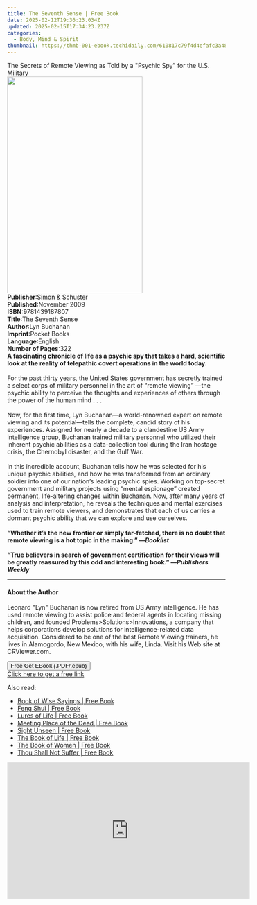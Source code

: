 ```yaml
---
title: The Seventh Sense | Free Book
date: 2025-02-12T19:36:23.034Z
updated: 2025-02-15T17:34:23.237Z
categories:
  - Body, Mind & Spirit
thumbnail: https://thmb-001-ebook.techidaily.com/610817c79f4d4efafc3a481afa615d77ccb638c27eba46a62b38d10c84a85727.jpg
---
```

<main id="book-container">
  <div class="flex flex-col">
    <div class="book-brief flex-1 py-6 px-4 sm:p-6 md:py-10 md:px-8">
      <!-- brief-->
      <div class="book-brief-main">
        The Secrets of Remote Viewing as Told by a "Psychic Spy" for the U.S.
        Military
      </div>
    </div>
    <div
      class="book-meta-info flex-1 grid gap-4 col-start-1 col-end-3 row-start-1 sm:mb-6 sm:grid-cols-4 lg:gap-6 lg:col-start-2 lg:row-end-6 lg:row-span-6 lg:mb-0"
    >
      <div
        class="book-meta-info-left place-content-center mt-4 p-4 text-sm leading-6 col-start-2 col-span-2 dark:text-slate-400"
      >
        <img
          class="w-full h-500 object-cover rounded-lg sm:h-255 sm:col-span-2 lg:col-span-full"
          src="https://img-001-ebook.techidaily.com/e392b52b20e0f1c732e89371a76f0f5e7aafd4a2f8f8f209a9d6e660a88cac35.jpg"
          alt=""
          width="312"
          height="500"
        />
      </div>
      <div
        class="book-meta-info-right mt-2 col-start-1 row-start-2 col-span-3 self-center"
      >
        <!-- meta data  -->
        <div class="flex flex-col px-4 md:px-8">
          <div class="flex-1">
            <strong>Publisher</strong>:<span class="px-2"
              >Simon &amp; Schuster</span
            >
          </div>
          <div class="flex-1">
            <strong>Published</strong>:<span class="px-2">November 2009</span>
          </div>
          <div class="flex-1">
            <strong>ISBN</strong>:<span class="px-2">9781439187807</span>
          </div>
          <div class="flex-1">
            <strong>Title</strong>:<span class="px-2">The Seventh Sense</span>
          </div>
          <div class="flex-1">
            <strong>Author</strong>:<span class="px-2">Lyn Buchanan</span>
          </div>
          <div class="flex-1">
            <strong>Imprint</strong>:<span class="px-2">Pocket Books</span>
          </div>
          <div class="flex-1">
            <strong>Language</strong>:<span class="px-2">English</span>
          </div>
          <div class="flex-1">
            <strong>Number of Pages</strong>:<span class="px-2">322</span>
          </div>
        </div>
      </div>
    </div>
    <div class="book-description flex-1 py-6 px-4 sm:p-6 md:py-10 md:px-8">
      <div class="book-description-main">
        <div accordion-content="" id="description">
          <b
            >A fascinating chronicle of life as a psychic spy that takes a hard,
            scientific look at the reality of telepathic covert operations in
            the world today.</b
          ><br /><br />For the past thirty years, the United States government
          has secretly trained a select corps of military personnel in the art
          of “remote viewing” —the psychic ability to perceive the thoughts and
          experiences of others through the power of the human
          mind&nbsp;.&nbsp;.&nbsp;.<br /><br />Now, for the first time, Lyn
          Buchanan—a world-renowned expert on remote viewing and its
          potential—tells the complete, candid story of his experiences.
          Assigned for nearly a decade to a clandestine US Army intelligence
          group, Buchanan trained military personnel who utilized their inherent
          psychic abilities as a data-collection tool during the Iran hostage
          crisis, the Chernobyl disaster, and the Gulf War.<br /><br />In this
          incredible account, Buchanan tells how he was selected for his unique
          psychic abilities, and how he was transformed from an ordinary soldier
          into one of our nation’s leading psychic spies. Working on top-secret
          government and military projects using “mental espionage” created
          permanent, life-altering changes within Buchanan. Now, after many
          years of analysis and interpretation, he reveals the techniques and
          mental exercises used to train remote viewers, and demonstrates that
          each of us carries a dormant psychic ability that we can explore and
          use ourselves.<br /><br /><b
            >“Whether it’s the new frontier or simply far-fetched, there is no
            doubt that remote viewing is a hot topic in the making.” —<i
              >Booklist</i
            ></b
          ><br /><br /><b
            >“True believers in search of government certification for their
            views will be greatly reassured by this odd and interesting book.”
            —<i>Publishers Weekly</i></b
          >
        </div>
        <div class="accordion-fader"></div>
      </div>
    </div>
    <div class="book-excerpts flex-1 py-6 px-4 sm:p-6 md:py-10 md:px-8">
      <!-- excerpts-->
      <div class="book-excerpts-main">
        <hr />
        <h4 class="placeholder placeholder-heading">
          <span>About the Author</span>
        </h4>
        <p>
          Leonard "Lyn" Buchanan is now retired from US Army intelligence. He
          has used remote viewing to assist police and federal agents in
          locating missing children, and founded
          Problems&gt;Solutions&gt;Innovations, a company that helps
          corporations develop solutions for intelligence-related data
          acquisition. Considered to be one of the best Remote Viewing trainers,
          he lives in Alamogordo, New Mexico, with his wife, Linda. Visit his
          Web site at CRViewer.com.
        </p>
      </div>
    </div>
    <div
      class="book-about-author flex-1 py-6 px-4 sm:p-6 md:py-10 md:px-8"
    ></div>
    <div class="book-free-get flex-1 py-6 px-4 sm:p-6 md:py-10 md:px-8">
      <button
        id="btn-free-get"
        class="bg-blue-500 hover:bg-blue-700 text-white font-bold py-2 px-4 rounded"
      >
        Free Get EBook (.PDF/.epub)
      </button>
      <div id="countdown-display" class="px-2 text-lg mt-2"></div>
      <a
        id="free-link"
        class="hidden bg-blue-500 hover:bg-blue-700 text-white font-bold py-2 px-4 rounded"
        href="https://www.ebooks.com/en-us/book/211260568/the-seventh-sense/lyn-buchanan/"
        target="_blank"
        >Click here to get a free link</a
      >
    </div>
    <script>
      let countdownTime = 0;
      let countdownInterval = null;
      document
        .getElementById('btn-free-get')
        .addEventListener('click', startCountdown);
      function startCountdown() {
        countdownTime = new Date().getTime() + 60000 * 3;
        countdownInterval = setInterval(updateCountdown, 1000);
        document.getElementById('btn-free-get').disabled = true;
        document
          .getElementById('btn-free-get')
          .classList.add('bg-gray-500', 'cursor-not-allowed');
      }
      function updateCountdown() {
        let currentTime = new Date().getTime();
        let timeLeft = countdownTime - currentTime;
        let secondsLeft = Math.floor(timeLeft / 1000);
        document.getElementById('countdown-display').innerHTML =
          `Remaining time: ${secondsLeft} seconds.`;
        if (secondsLeft <= 0) {
          clearInterval(countdownInterval);
          document.getElementById('btn-free-get').classList.add('hidden');
          document.getElementById('free-link').classList.remove('hidden');
          document.getElementById('countdown-display').innerHTML = '';
        }
      }
    </script>
  </div>
</main>

<ins class="adsbygoogle"
      style="display:block"
      data-ad-client="ca-pub-7571918770474297"
      data-ad-slot="8358498916"
      data-ad-format="auto"
      data-full-width-responsive="true"></ins>
    

<span class="atpl-alsoreadstyle">Also read:</span>
<div><ul>
<li><a href="https://novels-ebooks.techidaily.com/1630723-9781776530601-book-of-wise-sayings/"><u>Book of Wise Sayings | Free Book</u></a></li>
<li><a href="https://novels-ebooks.techidaily.com/1629887-9781466866997-feng-shui/"><u>Feng Shui | Free Book</u></a></li>
<li><a href="https://novels-ebooks.techidaily.com/1630703-9781776530205-lures-of-life/"><u>Lures of Life | Free Book</u></a></li>
<li><a href="https://novels-ebooks.techidaily.com/1629281-9781459728462-meeting-place-of-the-dead/"><u>Meeting Place of the Dead | Free Book</u></a></li>
<li><a href="https://novels-ebooks.techidaily.com/163150-9780743418652-sight-unseen/"><u>Sight Unseen | Free Book</u></a></li>
<li><a href="https://novels-ebooks.techidaily.com/1630783-9781776531806-the-book-of-life/"><u>The Book of Life | Free Book</u></a></li>
<li><a href="https://novels-ebooks.techidaily.com/1629873-9781466867369-the-book-of-women/"><u>The Book of Women | Free Book</u></a></li>
<li><a href="https://novels-ebooks.techidaily.com/1633912-9781938289187-thou-shall-not-suffer/"><u>Thou Shall Not Suffer | Free Book</u></a></li>
</ul></div>

<!-- affiliate ads begin -->
<iframe width="560" height="315" src="https://www.youtube.com/embed/8dH3yHH9IX8?si=geiW5KbIljSFT9pz" title="YouTube video player" frameborder="0" allow="accelerometer; autoplay; clipboard-write; encrypted-media; gyroscope; picture-in-picture; web-share" referrerpolicy="strict-origin-when-cross-origin" allowfullscreen></iframe>
<!-- affiliate ads end -->

